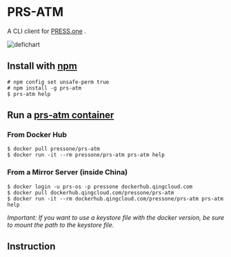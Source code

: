 # PRS-ATM

A CLI client for [PRESS.one](https://press.one/) .

![defichart](https://github.com/Press-One/prs-atm/blob/master/wiki/defichart.jpg "defichart")

## Install with [npm](https://www.npmjs.com/package/prs-atm)

```
# npm config set unsafe-perm true
# npm install -g prs-atm
$ prs-atm help
```

## Run a [prs-atm container](https://hub.docker.com/repository/docker/pressone/prs-atm)

### From Docker Hub

```
$ docker pull pressone/prs-atm
$ docker run -it --rm pressone/prs-atm prs-atm help
```

### From a Mirror Server (inside China)

```
$ docker login -u prs-os -p pressone dockerhub.qingcloud.com
$ docker pull dockerhub.qingcloud.com/pressone/prs-atm
$ docker run -it --rm dockerhub.qingcloud.com/pressone/prs-atm prs-atm help
```

*Important: If you want to use a keystore file with the docker version, be sure to mount the path to the keystore file.*

## Instruction
